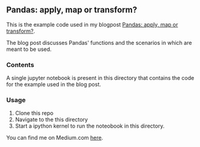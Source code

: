 ## Pandas: apply, map or transform?

This is the example code used in my blogpost [Pandas: apply, map or transform?]().

The blog post discusses Pandas' functions and the scenarios in which are meant to be used.

### Contents
A single jupyter notebook is present in this directory that contains the code for the example used in the blog post.

### Usage
1. Clone this repo
2. Navigate to the this directory
3. Start a ipython kernel to run the noteobook in this directory.


You can find me on Medium.com [here](https://polaris000.medium.com).
